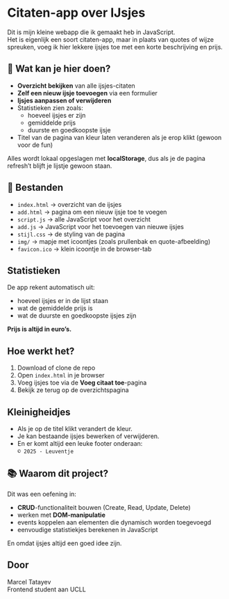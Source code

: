 #  Citaten-app over IJsjes

Dit is mijn kleine webapp die ik gemaakt heb in JavaScript.  
Het is eigenlijk een soort citaten-app, maar in plaats van quotes of wijze spreuken, voeg ik hier lekkere ijsjes toe met een korte beschrijving en prijs. 

## 📖 Wat kan je hier doen?

- **Overzicht bekijken** van alle ijsjes-citaten
- **Zelf een nieuw ijsje toevoegen** via een formulier
- **Ijsjes aanpassen of verwijderen**
- Statistieken zien zoals:
  - hoeveel ijsjes er zijn
  - gemiddelde prijs
  - duurste en goedkoopste ijsje
- Titel van de pagina van kleur laten veranderen als je erop klikt (gewoon voor de fun)

Alles wordt lokaal opgeslagen met **localStorage**, dus als je de pagina refresh’t blijft je lijstje gewoon staan.

## 📁 Bestanden

- `index.html` → overzicht van de ijsjes
- `add.html` → pagina om een nieuw ijsje toe te voegen
- `script.js` → alle JavaScript voor het overzicht
- `add.js` → JavaScript voor het toevoegen van nieuwe ijsjes
- `stijl.css` → de styling van de pagina
- `img/` → mapje met icoontjes (zoals prullenbak en quote-afbeelding)
- `favicon.ico` → klein icoontje in de browser-tab

## Statistieken

De app rekent automatisch uit:
- hoeveel ijsjes er in de lijst staan  
- wat de gemiddelde prijs is  
- wat de duurste en goedkoopste ijsjes zijn  

**Prijs is altijd in euro’s.**

## Hoe werkt het?

1. Download of clone de repo
2. Open `index.html` in je browser
3. Voeg ijsjes toe via de **Voeg citaat toe**-pagina
4. Bekijk ze terug op de overzichtspagina


##  Kleinigheidjes

- Als je op de titel klikt verandert de kleur.
- Je kan bestaande ijsjes bewerken of verwijderen.
- En er komt altijd een leuke footer onderaan:  
  `© 2025 - Leuventje`

## 📚 Waarom dit project?

Dit was een oefening in:
- **CRUD**-functionaliteit bouwen (Create, Read, Update, Delete)
- werken met **DOM-manipulatie**
- events koppelen aan elementen die dynamisch worden toegevoegd
- eenvoudige statistiekjes berekenen in JavaScript  

En omdat ijsjes altijd een goed idee zijn. 

##  Door

Marcel Tatayev  
Frontend student aan UCLL
